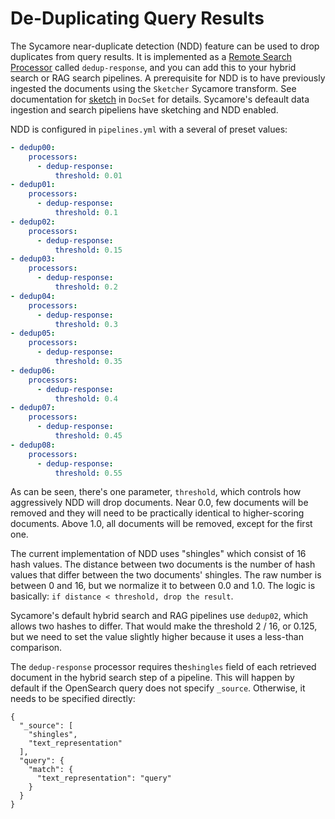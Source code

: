 # De-Duplicating Query Results

The Sycamore near-duplicate detection (NDD) feature can be used to drop duplicates from query results. It is implemented as a [Remote Search Processor](remote_processors.md) called `dedup-response`, and you can add this to your hybrid search or RAG search pipelines. A prerequisite for NDD is to have previously ingested the documents using the `Sketcher` Sycamore transform.  See documentation for [sketch](../data_ingestion_and_preparation/transforms/sketch.md) in `DocSet` for details. Sycamore's defeault data ingestion and search pipeliens have sketching and NDD enabled.

NDD is configured in `pipelines.yml` with a several of preset values:

```yaml
- dedup00:
    processors:
      - dedup-response:
          threshold: 0.01
- dedup01:
    processors:
      - dedup-response:
          threshold: 0.1
- dedup02:
    processors:
      - dedup-response:
          threshold: 0.15
- dedup03:
    processors:
      - dedup-response:
          threshold: 0.2
- dedup04:
    processors:
      - dedup-response:
          threshold: 0.3
- dedup05:
    processors:
      - dedup-response:
          threshold: 0.35
- dedup06:
    processors:
      - dedup-response:
          threshold: 0.4
- dedup07:
    processors:
      - dedup-response:
          threshold: 0.45
- dedup08:
    processors:
      - dedup-response:
          threshold: 0.55
```

As can be seen, there's one parameter, `threshold`, which controls how aggressively NDD will drop documents. Near 0.0, few documents will be removed and they will need to be practically identical to higher-scoring documents. Above 1.0, all documents will be removed, except for the first one.

The current implementation of NDD uses "shingles" which consist of 16 hash values. The distance between two documents is the number of hash values that differ between the two documents' shingles. The raw number is between 0 and 16, but we normalize it to between 0.0 and 1.0. The logic is basically: `if distance < threshold, drop the result`. 

Sycamore's default hybrid search and RAG pipelines use `dedup02`, which allows two hashes to differ. That would make the threshold 2 / 16, or 0.125, but we need to set the value slightly higher because it uses a less-than comparison.

The `dedup-response` processor requires the`shingles` field of each retrieved document in the hybrid search step of a pipeline. This will happen by default if the OpenSearch query does not specify `_source`.  Otherwise, it needs to be specified directly:

```
{
  "_source": [
    "shingles",
    "text_representation"
  ],
  "query": {
    "match": {
      "text_representation": "query"
    }
  }
}
```
